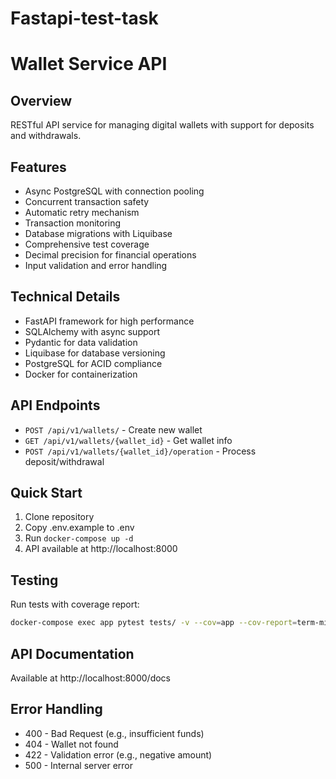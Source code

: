 # Fastapi-test-task

# Wallet Service API

## Overview
RESTful API service for managing digital wallets with support for deposits and withdrawals.

## Features
- Async PostgreSQL with connection pooling
- Concurrent transaction safety
- Automatic retry mechanism
- Transaction monitoring
- Database migrations with Liquibase
- Comprehensive test coverage
- Decimal precision for financial operations
- Input validation and error handling

## Technical Details
- FastAPI framework for high performance
- SQLAlchemy with async support
- Pydantic for data validation
- Liquibase for database versioning
- PostgreSQL for ACID compliance
- Docker for containerization

## API Endpoints
- `POST /api/v1/wallets/` - Create new wallet
- `GET /api/v1/wallets/{wallet_id}` - Get wallet info
- `POST /api/v1/wallets/{wallet_id}/operation` - Process deposit/withdrawal

## Quick Start
1. Clone repository
2. Copy .env.example to .env
3. Run `docker-compose up -d`
4. API available at http://localhost:8000

## Testing
Run tests with coverage report:
```bash
docker-compose exec app pytest tests/ -v --cov=app --cov-report=term-missing
```


## API Documentation
Available at http://localhost:8000/docs

## Error Handling
- 400 - Bad Request (e.g., insufficient funds)
- 404 - Wallet not found
- 422 - Validation error (e.g., negative amount)
- 500 - Internal server error